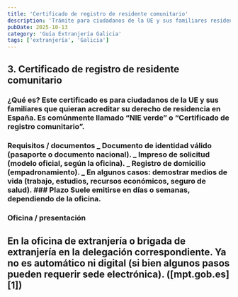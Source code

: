 ```yaml
---
title: 'Certificado de registro de residente comunitario'
description: 'Trámite para ciudadanos de la UE y sus familiares residentes en Galicia.'
pubDate: 2025-10-13
category: 'Guía Extranjería Galicia'
tags: ['extranjería', 'Galicia']
---
```


## 3. Certificado de registro de residente comunitario

### ¿Qué es? Este certificado es para ciudadanos de la UE y sus familiares que quieran acreditar su derecho de residencia en España. Es comúnmente llamado “NIE verde” o “Certificado de registro comunitario”.

### Requisitos / documentos _ Documento de identidad válido (pasaporte o documento nacional). _ Impreso de solicitud (modelo oficial, según la oficina). _ Registro de domicilio (empadronamiento). _ En algunos casos: demostrar medios de vida (trabajo, estudios, recursos económicos, seguro de salud). ### Plazo Suele emitirse en días o semanas, dependiendo de la oficina.

### Oficina / presentación

## En la oficina de extranjería o brigada de extranjería en la delegación correspondiente. Ya no es automático ni digital (si bien algunos pasos pueden requerir sede electrónica). ([mpt.gob.es][1])
